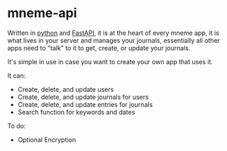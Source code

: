 # mneme-api

Written in [python](https://www.python.org/) and [FastAPI](https://fastapi.tiangolo.com/), it is at the heart of every mneme app, it is what lives in your server and manages your journals, 
essentially all other apps need to "talk" to it to get, create, or update your journals.

It's simple in use in case you want to create your own app that uses it.

It can:
* Create, delete, and update users
* Create, delete, and update journals for users
* Create, delete, and update entries for journals
* Search function for keywords and dates

To do:
* Optional Encryption
